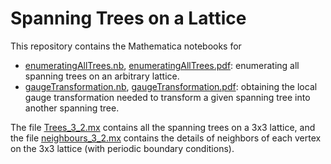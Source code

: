 # Spanning Trees on a Lattice

This repository contains the Mathematica notebooks for 
- [enumeratingAllTrees.nb](enumeratingAllTrees.nb), [enumeratingAllTrees.pdf](enumeratingAllTrees.pdf): enumerating all spanning trees on an arbitrary lattice.
- [gaugeTransformation.nb](gaugeTransformation.nb), [gaugeTransformation.pdf](gaugeTransformation.pdf): obtaining the local gauge transformation needed to transform a given spanning tree into another spanning tree.

The file [Trees_3_2.mx](Trees_3_2.mx) contains all the spanning trees on a 3x3 lattice, and the file [neighbours_3_2.mx](neighbours_3_2.mx) contains the details of neighbors of each vertex on the 3x3 lattice (with periodic boundary conditions).